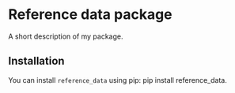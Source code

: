 # Reference data package

A short description of my package.

## Installation

You can install `reference_data` using pip: pip install reference_data.

